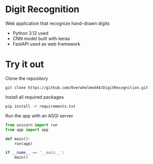 # Digit Recognition
Web application that recognize hand-drawn digits

- Python 3.12 used
- CNN model built with keras
- FastAPI used as web framework

# Try it out
Clone the repository
```
git clone https://github.com/Overwhelmed44/DigitRecognition.git
```
Install all required packages
```
pip install -r requirements.txt
```
Run the app with an ASGI server
```python
from uvicorn import run
from app import app

def main():
    run(app)

if __name__ == '__main__':
    main()
```
